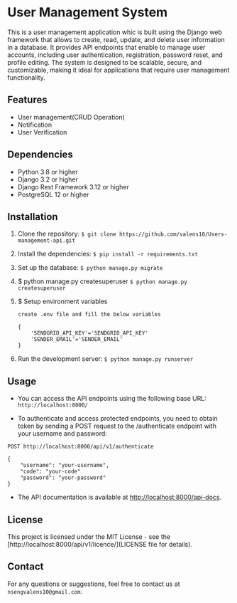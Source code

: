 <!-- @format -->

# User Management System

This is a user management application whic is built using the Django web framework that allows to create, read, update, and delete user information in a database. It provides API endpoints that enable to manage user accounts, including user authentication, registration, password reset, and profile editing. The system is designed to be scalable, secure, and customizable, making it ideal for applications that require user management functionality.

## Features

- User management(CRUD Operation)
- Notification
- User Verification

## Dependencies

- Python 3.8 or higher
- Django 3.2 or higher
- Django Rest Framework 3.12 or higher
- PostgreSQL 12 or higher

## Installation

1. Clone the repository:
   `$ git clone https://github.com/valens10/Users-management-api.git`

2. Install the dependencies:
   `$ pip install -r requirements.txt`

3. Set up the database:
   `$ python manage.py migrate`

4. $ python manage.py createsuperuser
   `$ python manage.py createsuperuser`

5. $ Setup environment variables

   ```
   create .env file and fill the below variables

   {
       'SENDGRID_API_KEY'='SENDGRID_API_KEY'
       'SENDER_EMAIL'='SENDER_EMAIL'
   }

   ```

6. Run the development server:
   `$ python manage.py runserver`

## Usage

- You can access the API endpoints using the following base URL:
  `http://localhost:8000/`

- To authenticate and access protected endpoints, you need to obtain token by sending a POST request to the /authenticate endpoint with your username and password:

```
POST http://localhost:8000/api/v1/authenticate

{
    "username": "your-username",
    "code": "your-code"
    "password": "your-password"
}

```

- The API documentation is available at [http://localhost:8000/api-docs](here).

## License

This project is licensed under the MIT License - see the [http://localhost:8000/api/v1/licence/](LICENSE file for details).

## Contact

For any questions or suggestions, feel free to contact us at `nsengvalens10@gmail.com`.
